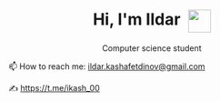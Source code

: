 <h1 align="center">Hi, I'm Ildar&nbsp;&nbsp;<img align="top" src="https://github.com/blackcater/blackcater/raw/main/images/Hi.gif" height="40" width="40"/></h1>
<p align="center">Computer science student</p>

📫 How to reach me: ildar.kashafetdinov@gmail.com

✍️ https://t.me/ikash_00
